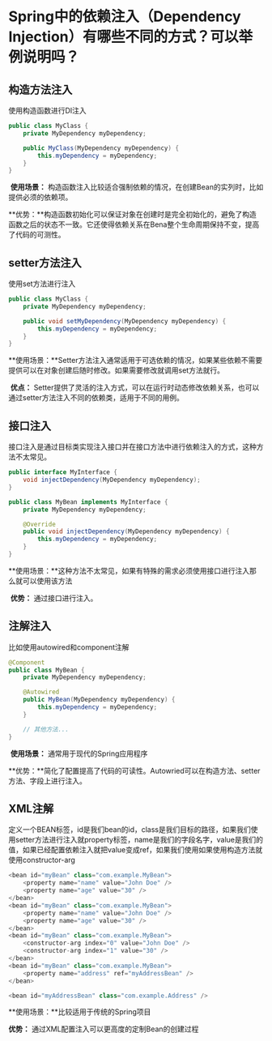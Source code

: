 # **Spring中的依赖注入（Dependency Injection）有哪些不同的方式？可以举例说明吗？**

## 构造方法注入

 使用构造函数进行DI注入

~~~java
public class MyClass {
    private MyDependency myDependency;

    public MyClass(MyDependency myDependency) {
        this.myDependency = myDependency;
    }
}
~~~

​	**使用场景：** 构造函数注入比较适合强制依赖的情况，在创建Bean的实列时，比如提供必须的依赖项。

​	**优势：**构造函数初始化可以保证对象在创建时是完全初始化的，避免了构造函数之后的状态不一致。它还使得依赖关系在Bena整个生命周期保持不变，提高了代码的可测性。

## setter方法注入

使用set方法进行注入

~~~java
public class MyClass {
    private MyDependency myDependency;

    public void setMyDependency(MyDependency myDependency) {
        this.myDependency = myDependency;
    }
}

~~~

​	 **使用场景：**Setter方法注入通常适用于可选依赖的情况，如果某些依赖不需要提供可以在对象创建后随时修改。如果需要修改就调用set方法就行。

​	 **优点：** Setter提供了灵活的注入方式，可以在运行时动态修改依赖关系，也可以通过setter方法注入不同的依赖类，适用于不同的用例。

## 接口注入

接口注入是通过目标类实现注入接口并在接口方法中进行依赖注入的方式，这种方法不太常见。

~~~java
public interface MyInterface {
    void injectDependency(MyDependency myDependency);
}

public class MyBean implements MyInterface {
    private MyDependency myDependency;

    @Override
    public void injectDependency(MyDependency myDependency) {
        this.myDependency = myDependency;
    }
}

~~~

​	 **使用场景：**这种方法不太常见，如果有特殊的需求必须使用接口进行注入那么就可以使用该方法

​    **优势：**        通过接口进行注入。

## 注解注入

比如使用autowired和component注解

~~~java
@Component
public class MyBean {
    private MyDependency myDependency;

    @Autowired
    public MyBean(MyDependency myDependency) {
        this.myDependency = myDependency;
    }

    // 其他方法...
}
~~~

​	**使用场景：** 通常用于现代的Spring应用程序

​	**优势：**简化了配置提高了代码的可读性。Autowried可以在构造方法、setter方法、字段上进行注入。

## XML注解

定义一个BEAN标签，id是我们bean的id，class是我们目标的路径，如果我们使用setter方法进行注入就property标签，name是我们的字段名字，value是我们的值，如果已经配置依赖注入就把value变成ref，如果我们使用如果使用构造方法就使用constructor-arg 

~~~java
<bean id="myBean" class="com.example.MyBean">
    <property name="name" value="John Doe" />
    <property name="age" value="30" />
</bean>
<bean id="myBean" class="com.example.MyBean">
    <property name="name" value="John Doe" />
    <property name="age" value="30" />
</bean>
<bean id="myBean" class="com.example.MyBean">
    <constructor-arg index="0" value="John Doe" />
    <constructor-arg index="1" value="30" />
</bean>
<bean id="myBean" class="com.example.MyBean">
    <property name="address" ref="myAddressBean" />
</bean>

<bean id="myAddressBean" class="com.example.Address" />

~~~

**使用场景：**比较适用于传统的Spring项目	

**优势：** 通过XML配置注入可以更高度的定制Bean的创建过程